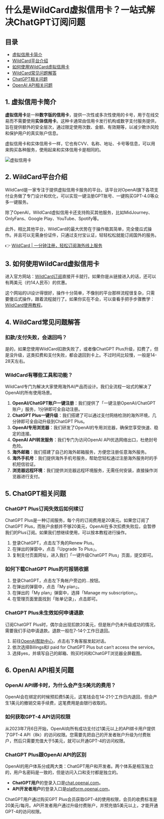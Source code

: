 # 什么是WildCard虚拟信用卡？一站式解决ChatGPT订阅问题

## 目录
- [虚拟信用卡简介](#1-虚拟信用卡简介)
- [WildCard平台介绍](#2-wildcard平台介绍)
- [如何使用WildCard虚拟信用卡](#3-如何使用wildcard虚拟信用卡)
- [WildCard常见问题解答](#4-wildcard常见问题解答)
- [ChatGPT相关问题](#5-chatgpt相关问题)
- [OpenAI API相关问题](#6-openai-api相关问题)

## 1. 虚拟信用卡简介
**虚拟信用卡**是一种**数字版的信用卡**，提供一次性或多次性使用的卡号，用于在线交易而不需要使用**实体信用卡**。这种卡通常由信用卡发行机构或数字支付服务提供，旨在提供额外的安全层次，通过限定使用次数、金额、有效期等，以减少欺诈风险和保护用户的真实账户信息。

虚拟信用卡和实体信用卡一样，它也有CVV、名称、地址、卡号等信息，可以用来购买各种服务，使用起来和实体信用卡是相同的。

![虚拟信用卡](https://bbtdd.com/img/455277404467.webp)

## 2. WildCard平台介绍
WildCard是一家专注于提供虚拟信用卡服务的平台。该平台对OpenAI旗下各项支付业务做了专门设计和优化，可以实现一键注册GPT账号、一键购买GPT-4.0等众多一键服务。

除了OpenAI，WildCard虚拟信用卡还支持购买其他服务，比如MidJourney、OnlyFans、Google Play、YouTube、Spotify等。

此外，相比其他平台，WildCard的最大优势在于操作极其简单，完全傻瓜式操作。并且可以无需身份证件，只通过支付宝认证，轻轻松松就能订阅国外的服务。

👉 [WildCard | 一分钟注册，轻松订阅海外线上服务](https://bbtdd.com/WildCard)

## 3. 如何使用WildCard虚拟信用卡
进入官方网站：[WildCard订阅](https://bbtdd.com/WildCard)直接开卡就行。如果你是从链接进入的话，还可以有两美元（约14人民币）的优惠。

这个网站的UI设计得很好，操作十分简单，不像别的平台那样流程很复杂，只需要傻瓜式操作，跟着流程就行了。如果你实在不会，可以查看手把手步骤教学：[WildCard使用教程](https://bbtdd.com/WildCard)。

## 4. WildCard常见问题解答

### 扣款/支付失败，会退回吗？
是的，如果您使用WildCard扣款失败了，或者像ChatGPT Plus升级，扣费了，但是没升级，这类扣费和支付失败，都会退回到卡上。不过时间比较慢，一般是14-28天左右。

### WildCard有哪些工具和功能？
WildCard专门为解决大家使用海外AI产品而设计。我们全流程一站式的解决了OpenAI的所有使用场景。

1. **OpenAI/ChatGPT账户一键注册**：我们提供了「一键注册OpenAI/ChatGPT账户」服务，1分钟即可全自动注册。
2. **ChatGPT Plus一键升级**：我们搭建了可以通过支付网络检测的海外环境，几分钟即可全自动升级到ChatGPT Plus。
3. **OpenAI专用浏览器**：我们研发了OpenAI的专用浏览器，确保您享受快速、稳定的连接。
4. **OpenAI API转发服务**：我们专门为访问OpenAI API优选网络出口，杜绝封号危险。
5. **海外邮箱**：我们搭建了自己的海外邮箱服务，方便您注册任意海外服务。
6. **海外手机号**：我们提供海外手机号服务，帮助您轻松通过注册海外服务时的手机短信验证。
7. **浏览器远程环境**：我们提供浏览器远程环境服务，无需任何安装，直接操作浏览器进行支付。

## 5. ChatGPT相关问题

### ChatGPT Plus订阅失效后如何续订
ChatGPT Plus是一种订阅服务，每个月的订阅费用是20美元。如果您订阅了ChatGPT Plus，而账户余额并不够20美元，OpenAI在多次扣费失败后，会暂停我们的Plus订阅。如果我们想继续使用，可以按本教程进行操作。

1. 登录ChatGPT，点击左下角的Renew Plus。
2. 在弹出的弹窗中，点击「Upgrade To Plus」。
3. 复制支付页面网址，进入我们「一键升级ChatGPT Plus」页面，提交即可。

### 如何下载ChatGPT Plus的可报销收据
1. 登录ChatGPT，点击左下角帐户旁边的…按钮。
2. 在弹出的弹窗中，点击「My plan」。
3. 在弹出的「My plan」弹窗中，选择「Manage my subscription」。
4. 在管理页面里面找到「账单记录」，点击即可。

### ChatGPT Plus未生效如何申请退款
订阅ChatGPT Plus时，偶尔会出现扣款20美元，但是账户仍未升级成功的情况，需要我们手动申请退款。退款一般在7-14个工作日退回。

1. 前往[OpenAI帮助中心](https://help.openai.com/)，点击右下角客服发起对话。
2. 依次选择Billings和I paid for ChatGPT Plus but can’t access the service。
3. 选择yes，并填写自己的邮箱、购买时间和ChatGPT浏览器全屏截图。

## 6. OpenAI API相关问题

### OpenAI API绑卡时，为什么会产生5美元的费用？
OpenAI会在绑定的时候预扣费5美元，这笔钱会在14-21个工作日内退回，但会产生1美元的撤销交易手续费，这笔费用是由银行收取的。

### 如何获取GPT-4 API访问权限
从2023年7月6日开始，OpenAI向所有成功支付过1美元以上的API绑卡用户提供了GPT-4 API（8k）的访问权限。您需要先把自己的开发者账户升级为付费账户，然后只需要充值大于5美元，就可以开通GPT-4的访问权限。

### ChatGPT Plus跟OpenAI API的区别
OpenAI的用户体系分成两大类：ChatGPT用户和开发者。两个体系是相互独立的，用户名密码是一致的，但是访问入口和支付都是独立的。

- **ChatGPT用户**的登录入口是[chat.openai.com](https://chat.openai.com/)。
- **API开发者用户**的登录入口是[platform.openai.com](https://platform.openai.com/)。

ChatGPT用户通过购买GPT Plus会员获取GPT-4的使用权限，会员的收费标准是20美元/每月。API开发者用户通过升级付费账户，并预充值5美元以上，才能开通GPT-4的访问权限。